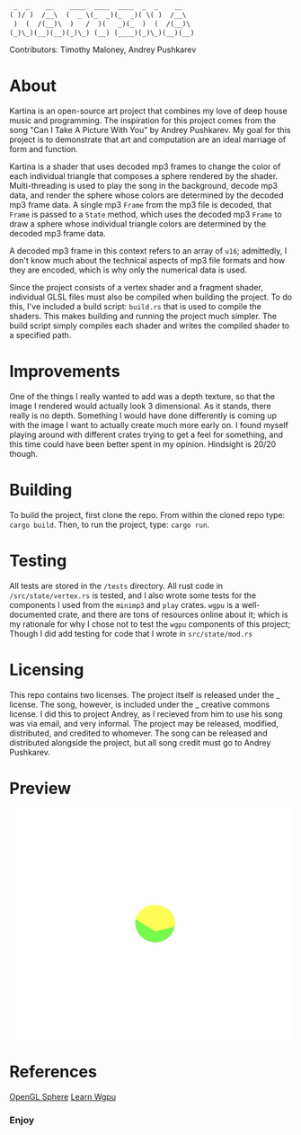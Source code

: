 ``` 
 _  _    __    ____  ____  ____  _  _    __   
( )/ )  /__\  (  _ \(_  _)(_  _)( \( )  /__\  
 )  (  /(__)\  )   /  )(   _)(_  )  (  /(__)\ 
(_)\_)(__)(__)(_)\_) (__) (____)(_)\_)(__)(__)

```

Contributors: Timothy Maloney, Andrey Pushkarev

# About
Kartina is an open-source art project that combines my love of deep house music and programming. 
The inspiration for this project comes from the song "Can I Take A Picture With You" by Andrey Pushkarev. 
My goal for this project is to demonstrate that art and computation are an ideal marriage of form and function.

Kartina is a shader that uses decoded mp3 frames to change the color of each individual triangle that composes a sphere rendered by the shader. 
Multi-threading is used to play the song in the background, decode mp3 data, and render the sphere whose colors are determined by the decoded mp3 frame data. 
A single mp3 `Frame` from the mp3 file is decoded, that `Frame` is passed to a `State` method, which uses the decoded mp3 `Frame` to draw 
a sphere whose individual triangle colors are determined by the decoded mp3 frame data.

A decoded mp3 frame in this context refers to an array of `u16`; admittedly, I don't know much about the technical aspects of mp3 file formats and how they 
are encoded, which is why only the numerical data is used.

Since the project consists of a vertex shader and a fragment shader, individual GLSL files must also be compiled when building the project. 
To do this, I've included a build script: `build.rs` that is used to compile the shaders. This makes building and running the project much simpler.
The build script simply compiles each shader and writes the compiled shader to a specified path.

# Improvements
One of the things I really wanted to add was a depth texture, so that the image I rendered would actually look 3 dimensional. As it stands, there really is no depth. 
Something I would have done differently is coming up with the image I want to actually create much more early on. I found myself playing around with different crates
trying to get a feel for something, and this time could have been better spent in my opinion. Hindsight is 20/20 though.

# Building
To build the project, first clone the repo. From within the cloned repo type: `cargo build`. Then, to run the project, type: `cargo run`.

# Testing
All tests are stored in the `/tests` directory. All rust code in `/src/state/vertex.rs` is tested, and I also wrote some tests for the components I used
from the `minimp3` and `play` crates. `wgpu` is a well-documented crate, and there are tons of resources online about it; which is my rationale for why I chose not to test
the `wgpu` components of this project; Though I did add testing for code that I wrote in `src/state/mod.rs`

# Licensing
This repo contains two licenses. The project itself is released under the _ license. The song, however, is included under the _ creative commons license. I did this to
project Andrey, as I recieved from him to use his song was via email, and very informal. The project may be released, modified, distributed, and credited to whomever. 
The song can be released and distributed alongside the project, but all song credit must go to Andrey Pushkarev.

# Preview

![Alt text](./kartina-screenshot.jpg?raw=true "Kartina")

# References
[OpenGL Sphere](http://www.songho.ca/opengl/gl_sphere.html#sphere)
[Learn Wgpu](https://sotrh.github.io/learn-wgpu/#what-is-wgpu)

### Enjoy
